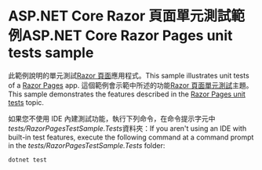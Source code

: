 # <a name="aspnet-core-razor-pages-unit-tests-sample"></a><span data-ttu-id="ceefc-101">ASP.NET Core Razor 頁面單元測試範例</span><span class="sxs-lookup"><span data-stu-id="ceefc-101">ASP.NET Core Razor Pages unit tests sample</span></span>

<span data-ttu-id="ceefc-102">此範例說明的單元測試[Razor 頁面](https://docs.microsoft.com/aspnet/core/mvc/razor-pages)應用程式。</span><span class="sxs-lookup"><span data-stu-id="ceefc-102">This sample illustrates unit tests of a [Razor Pages](https://docs.microsoft.com/aspnet/core/mvc/razor-pages) app.</span></span> <span data-ttu-id="ceefc-103">這個範例會示範中所述的功能[Razor 頁面單元測試](https://docs.microsoft.com/aspnet/core/test/razor-pages-tests)主題。</span><span class="sxs-lookup"><span data-stu-id="ceefc-103">This sample demonstrates the features described in the [Razor Pages unit tests](https://docs.microsoft.com/aspnet/core/test/razor-pages-tests) topic.</span></span>

<span data-ttu-id="ceefc-104">如果您不使用 IDE 內建測試功能，執行下列命令，在命令提示字元中*tests/RazorPagesTestSample.Tests*資料夾：</span><span class="sxs-lookup"><span data-stu-id="ceefc-104">If you aren't using an IDE with built-in test features, execute the following command at a command prompt in the *tests/RazorPagesTestSample.Tests* folder:</span></span>

```console
dotnet test
```
